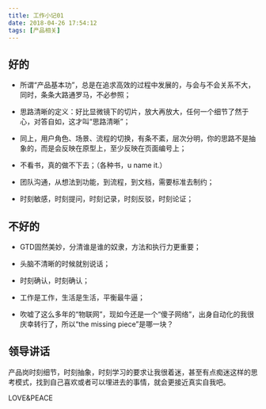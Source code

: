 ```yaml
---
title: 工作小记01
date: 2018-04-26 17:54:12
tags: [产品相关]
---
```


好的
-----

- 所谓“产品基本功”，总是在追求高效的过程中发展的，与会与不会关系不大，同时，条条大路通罗马，不必参照；

- 思路清晰的定义：好比显微镜下的切片，放大再放大，任何一个细节了然于心，对答自如，这才叫“思路清晰”；

- 同上，用户角色、场景、流程的切换，有条不紊，层次分明，你的思路不是抽象的，而是会反映在原型上，至少反映在页面编号上；

- 不看书，真的做不下去；（各种书，u name it.）

- 团队沟通，从想法到功能，到流程，到文档，需要标准去制约；

- 时刻敏感，时刻提问，时刻记录，时刻反驳，时刻论证；​


不好的
-----

- GTD固然美妙，分清谁是谁的奴隶，方法和执行力更重要；

- 头脑不清晰的时候就别说话；

- 时刻确认，时刻确认；

- 工作是工作，生活是生活，平衡最牛逼；

- 吹嘘了这么多年的“物联网”，现如今还是一个“傻子网络”，出身自动化的我很庆幸转行了，所以“the missing piece”是哪一块？

  

领导讲话
-----
产品岗时刻细节，时刻抽象，时刻学习的要求让我很着迷，甚至有点痴迷这样的思考模式，找到自己喜欢或者可以埋进去的事情，就会更接近真实自我吧。

LOVE&PEACE